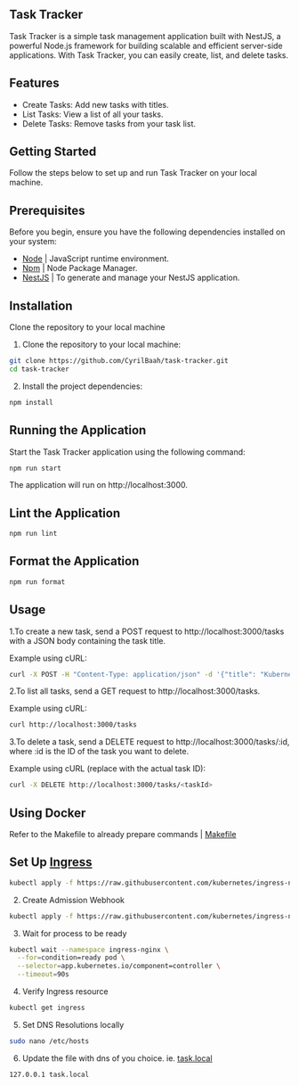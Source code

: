 ## Task Tracker
Task Tracker is a simple task management application built with NestJS, a powerful Node.js framework for building scalable and efficient server-side applications. With Task Tracker, you can easily create, list, and delete tasks.

## Features
- Create Tasks: Add new tasks with titles.
- List Tasks: View a list of all your tasks.
- Delete Tasks: Remove tasks from your task list.

## Getting Started
Follow the steps below to set up and run Task Tracker on your local machine.

## Prerequisites
Before you begin, ensure you have the following dependencies installed on your system:

- [Node](https://nodejs.org/en "Node") | JavaScript runtime environment.
- [Npm](https://www.npmjs.com/ "Npm") | Node Package Manager.
- [NestJS](https://docs.nestjs.com/cli/overview "NestJS") | To generate and manage your NestJS application.

## Installation
Clone the repository to your local machine

1. Clone the repository to your local machine:
```sh
git clone https://github.com/CyrilBaah/task-tracker.git
cd task-tracker
```
2. Install the project dependencies:
```sh
npm install
```

## Running the Application
Start the Task Tracker application using the following command:
```sh
npm run start
```
The application will run on http://localhost:3000.

## Lint the Application
```sh
npm run lint
```

## Format the Application
```sh
npm run format
```

## Usage
1.To create a new task, send a POST request to http://localhost:3000/tasks with a JSON body containing the task title.

Example using cURL:
```sh
curl -X POST -H "Content-Type: application/json" -d '{"title": "Kubernetes section | creative sparks"}' http://localhost:3000/tasks
```

2.To list all tasks, send a GET request to http://localhost:3000/tasks.

Example using cURL:
```sh
curl http://localhost:3000/tasks
```

3.To delete a task, send a DELETE request to http://localhost:3000/tasks/:id, where :id is the ID of the task you want to delete.

Example using cURL (replace <taskId> with the actual task ID):
```sh
curl -X DELETE http://localhost:3000/tasks/<taskId>
```

## Using Docker
Refer to the Makefile to already prepare commands | [Makefile](https://github.com/CyrilBaah/task-tracker/blob/dev/Makefile)

## Set Up [Ingress](https://kind.sigs.k8s.io/docs/user/ingress/#using-ingress)

```sh
kubectl apply -f https://raw.githubusercontent.com/kubernetes/ingress-nginx/main/deploy/static/provider/kind/deploy.yaml
```

2. Create Admission Webhook
```sh
kubectl apply -f https://raw.githubusercontent.com/kubernetes/ingress-nginx/main/deploy/static/provider/kind/deploy.yaml
```

3. Wait for process to be ready
```sh
kubectl wait --namespace ingress-nginx \
  --for=condition=ready pod \
  --selector=app.kubernetes.io/component=controller \
  --timeout=90s
  ```

4. Verify Ingress resource
```sh
kubectl get ingress
```

5. Set DNS Resolutions locally
```sh
sudo nano /etc/hosts
```

6. Update the file with dns of you choice. ie. [task.local](http://task.local)
```sh
127.0.0.1 task.local
```